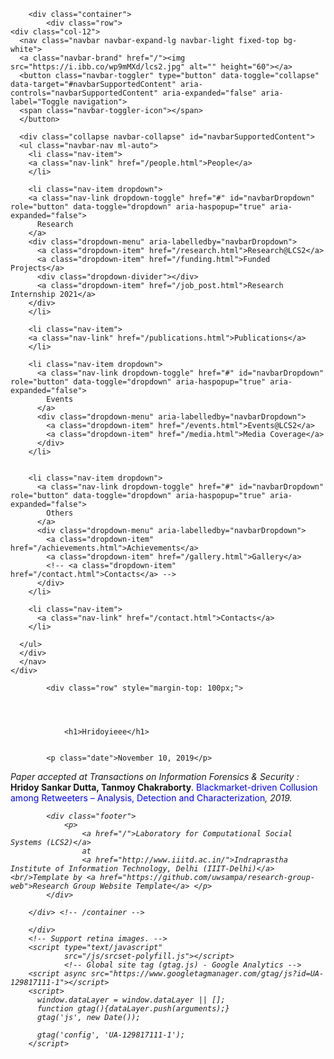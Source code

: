 <!DOCTYPE html>
<html>
    <head>
        <title>Laboratory for Computational Social Systems (LCS2): Hridoyieee</title>
        <meta charset="utf-8">
        <meta name="viewport" content="width=device-width, initial-scale=1, shrink-to-fit=no">
        <link rel="stylesheet"
              href="https://maxcdn.bootstrapcdn.com/bootstrap/4.0.0-beta.2/css/bootstrap.min.css"
              integrity="sha384-PsH8R72JQ3SOdhVi3uxftmaW6Vc51MKb0q5P2rRUpPvrszuE4W1povHYgTpBfshb"
              crossorigin="anonymous">
        <link rel="stylesheet"
              href="https://maxcdn.bootstrapcdn.com/font-awesome/4.7.0/css/font-awesome.min.css">
        <link rel="stylesheet" href="/css/group.css">
        <link rel="stylesheet" href="/css/font-awesome-animation.min.css">
        <script src="https://ajax.googleapis.com/ajax/libs/jquery/3.3.1/jquery.min.js"></script> 
        <link rel="stylesheet" href="/css/slider.css">
        <script type="text/javascript" src="/js/slider.js"></script>
    </head>
    <body>

        <div class="container">
            <div class="row">
    <div class="col-12">
      <nav class="navbar navbar-expand-lg navbar-light fixed-top bg-white">
      <a class="navbar-brand" href="/"><img src="https://i.ibb.co/wp9mMXd/lcs2.jpg" alt="" height="60"></a>
      <button class="navbar-toggler" type="button" data-toggle="collapse" data-target="#navbarSupportedContent" aria-controls="navbarSupportedContent" aria-expanded="false" aria-label="Toggle navigation">
      <span class="navbar-toggler-icon"></span>
      </button>
    
      <div class="collapse navbar-collapse" id="navbarSupportedContent">
      <ul class="navbar-nav ml-auto">
        <li class="nav-item">
        <a class="nav-link" href="/people.html">People</a>
        </li>
        
        <li class="nav-item dropdown">
        <a class="nav-link dropdown-toggle" href="#" id="navbarDropdown" role="button" data-toggle="dropdown" aria-haspopup="true" aria-expanded="false">
          Research
        </a>
        <div class="dropdown-menu" aria-labelledby="navbarDropdown">
          <a class="dropdown-item" href="/research.html">Research@LCS2</a>
          <a class="dropdown-item" href="/funding.html">Funded Projects</a>
          <div class="dropdown-divider"></div>
          <a class="dropdown-item" href="/job_post.html">Research Internship 2021</a>
        </div>
        </li>

        <li class="nav-item">
        <a class="nav-link" href="/publications.html">Publications</a>
        </li>

        <li class="nav-item dropdown">
          <a class="nav-link dropdown-toggle" href="#" id="navbarDropdown" role="button" data-toggle="dropdown" aria-haspopup="true" aria-expanded="false">
            Events
          </a>
          <div class="dropdown-menu" aria-labelledby="navbarDropdown">
            <a class="dropdown-item" href="/events.html">Events@LCS2</a>
            <a class="dropdown-item" href="/media.html">Media Coverage</a>
          </div>
        </li>


        <li class="nav-item dropdown">
          <a class="nav-link dropdown-toggle" href="#" id="navbarDropdown" role="button" data-toggle="dropdown" aria-haspopup="true" aria-expanded="false">
            Others
          </a>
          <div class="dropdown-menu" aria-labelledby="navbarDropdown">
            <a class="dropdown-item" href="/achievements.html">Achievements</a>
            <a class="dropdown-item" href="/gallery.html">Gallery</a>
            <!-- <a class="dropdown-item" href="/contact.html">Contacts</a> -->
          </div>
        </li>

        <li class="nav-item">
          <a class="nav-link" href="/contact.html">Contacts</a>
        </li>

      </ul>
      </div>
      </nav>  
    </div>
  </div>
  
            

            <div class="row" style="margin-top: 100px;">
           
            

            
                <h1>Hridoyieee</h1>
            

            <p class="date">November 10, 2019</p>

<div class="post">
<i>Paper accepted at Transactions on Information Forensics & Security :</i> <b> Hridoy Sankar Dutta, Tanmoy Chakraborty</b>. <font color="blue">Blackmarket-driven Collusion among Retweeters – Analysis, Detection and Characterization</font><i>, 2019.
</div>


            <div class="footer">
                <p>
                    <a href="/">Laboratory for Computational Social Systems (LCS2)</a>
                    at
                    <a href="http://www.iiitd.ac.in/">Indraprastha Institute of Information Technology, Delhi (IIIT-Delhi)</a><br/>Template by <a href="https://github.com/uwsampa/research-group-web">Research Group Website Template</a> </p>
            </div>

        </div> <!-- /container -->

        </div>
        <!-- Support retina images. -->
        <script type="text/javascript"
                src="/js/srcset-polyfill.js"></script>
                <!-- Global site tag (gtag.js) - Google Analytics -->
        <script async src="https://www.googletagmanager.com/gtag/js?id=UA-129817111-1"></script>
        <script>
          window.dataLayer = window.dataLayer || [];
          function gtag(){dataLayer.push(arguments);}
          gtag('js', new Date());

          gtag('config', 'UA-129817111-1');
        </script>

 <script src="https://code.jquery.com/jquery-3.2.1.slim.min.js" integrity="sha384-KJ3o2DKtIkvYIK3UENzmM7KCkRr/rE9/Qpg6aAZGJwFDMVNA/GpGFF93hXpG5KkN" crossorigin="anonymous"></script>
<script src="https://cdnjs.cloudflare.com/ajax/libs/popper.js/1.12.9/umd/popper.min.js" integrity="sha384-ApNbgh9B+Y1QKtv3Rn7W3mgPxhU9K/ScQsAP7hUibX39j7fakFPskvXusvfa0b4Q" crossorigin="anonymous"></script>
<script src="https://maxcdn.bootstrapcdn.com/bootstrap/4.0.0/js/bootstrap.min.js" integrity="sha384-JZR6Spejh4U02d8jOt6vLEHfe/JQGiRRSQQxSfFWpi1MquVdAyjUar5+76PVCmYl" crossorigin="anonymous"></script>
</body>
</html>